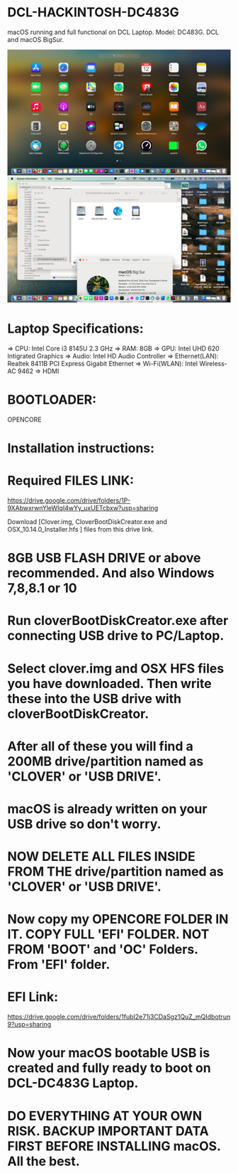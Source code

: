 # DCL-HACKINTOSH-DC483G
macOS running and full functional on DCL Laptop. Model: DC483G.
DCL and macOS BigSur.

<p align="center">
  <img src="Screenshot 2021-03-12 at 5.40.17 PM.png" width="720" title="hover text">
  <img src="Screenshot 2021-03-12 at 5.41.23 PM.png" width="720" alt="accessibility text">
</p>

# Laptop Specifications:
=> CPU: Intel Core i3 8145U 2.3 GHz
=> RAM: 8GB
=> GPU: Intel UHD 620 Intigrated Graphics
=> Audio: Intel HD Audio Controller
=> Ethernet(LAN): Realtek 8411B PCI Express Gigabit Ethernet
=> Wi-Fi(WLAN): Intel Wireless-AC 9462
=> HDMI

# BOOTLOADER:
OPENCORE

# Installation instructions:
# Required FILES LINK:
https://drive.google.com/drive/folders/1P-9XAbwxrwnYleWIqI4wYy_uxUETcbxw?usp=sharing

Download [Clover.img, CloverBootDiskCreator.exe  and OSX_10.14.0_Installer.hfs ] files from this drive link.

# 8GB USB FLASH DRIVE or above recommended. And also Windows 7,8,8.1 or 10

# Run cloverBootDiskCreator.exe after connecting USB drive to PC/Laptop.
# Select clover.img and OSX HFS files you have downloaded. Then write these into the USB drive with cloverBootDiskCreator.
# After all of these you will find a 200MB drive/partition named as 'CLOVER' or 'USB DRIVE'. 
# macOS is already written on your USB drive so don't worry.

# NOW DELETE ALL FILES INSIDE FROM THE drive/partition named as 'CLOVER' or 'USB DRIVE'.

# Now copy my OPENCORE FOLDER IN IT. COPY FULL 'EFI' FOLDER. NOT FROM 'BOOT' and 'OC' Folders. From 'EFI' folder.

# EFI Link:
https://drive.google.com/drive/folders/1fubI2e71j3CDaSgz1QuZ_mQIdbotrun9?usp=sharing

# Now your macOS bootable USB is created and fully ready to boot on DCL-DC483G Laptop.

# DO EVERYTHING AT YOUR OWN RISK. BACKUP IMPORTANT DATA FIRST BEFORE INSTALLING macOS. All the best.
